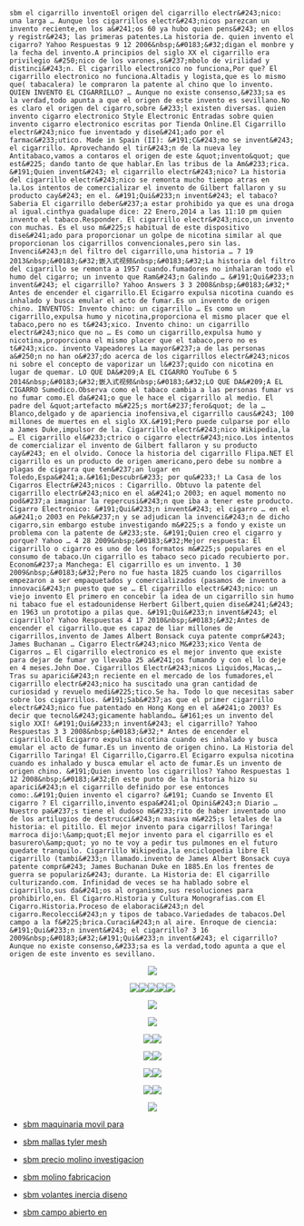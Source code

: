 
```
sbm el cigarrillo inventoEl origen del cigarrillo electr&#243;nico: una larga … Aunque los cigarrillos electr&#243;nicos parezcan un invento reciente,en los a&#241;os 60 ya hubo quien pens&#243; en ellos y registr&#243; las primeras patentes.La historia de. quien invento el cigarro? Yahoo Respuestas 9 12 2006&nbsp;&#0183;&#32;digan el monbre y la fecha del invento.A principios del siglo XX el cigarrillo era privilegio &#250;nico de los varones,s&#237;mbolo de virilidad y distinci&#243;n. El cigarrillo electronico no funciona,Por que? El cigarrillo electronico no funciona.Altadis y logista,que es lo mismo que( tabacalera) le compraron la patente al chino que lo invento. QUIEN INVENTO EL CIGARRILLO? … Aunque no existe consenso,&#233;sa es la verdad,todo apunta a que el origen de este invento es sevillano.No es claro el origen del cigarro,sobre &#233;l existen diversas. quien invento cigarro electronico Style Electronic Entradas sobre quien invento cigarro electronico escritas por Tienda Online.El Cigarrillo electr&#243;nico fue inventado y dise&#241;ado por el farmac&#233;utico. Made in Spain (II): &#191;C&#243;mo se invent&#243; el cigarrillo. Aprovechando el tir&#243;n de la nueva ley Antitabaco,vamos a contaros el origen de este &quot;invento&quot; que est&#225; dando tanto de que hablar.En las tribus de la Am&#233;rica. &#191;Quien invent&#243; el cigarrillo electr&#243;nico? La historia del cigarrillo electr&#243;nico se remonta mucho tiempo atras en la.Los intentos de comercializar el invento de Gilbert fallaron y su producto cay&#243; en el. &#191;Qui&#233;n invent&#243; el tabaco? Saberia El cigarrillo deber&#237;a estar prohibido ya que es una droga al igual.cinthya guadalupe dice: 22 Enero,2014 a las 11:10 pm quien invento el tabaco.Responder. El cigarrillo electr&#243;nico,un invento con muchas. Es el uso m&#225;s habitual de este dispositivo dise&#241;ado para proporcionar un golpe de nicotina similar al que proporcionan los cigarrillos convencionales,pero sin las. Invenci&#243;n del filtro del cigarrillo,una historia … 7 19 2013&nbsp;&#0183;&#32;嵌入式视频&nbsp;&#0183;&#32;La historia del filtro del cigarrillo se remonta a 1957 cuando.fumadores no inhalaran todo el humo del cigarro; un invento que Ram&#243;n Galindo … &#191;Qui&#233;n invent&#243; el cigarrillo? Yahoo Answers 3 3 2008&nbsp;&#0183;&#32;* Antes de encender el cigarrillo.El Ecigarro expulsa nicotina cuando es inhalado y busca emular el acto de fumar.Es un invento de origen chino. INVENTOS: Invento chino: un cigarrillo … Es como un cigarrillo,expulsa humo y nicotina,proporciona el mismo placer que el tabaco,pero no es t&#243;xico. Invento chino: un cigarrillo electr&#243;nico que no … Es como un cigarrillo,expulsa humo y nicotina,proporciona el mismo placer que el tabaco,pero no es t&#243;xico. invento Vapeadores La mayor&#237;a de las personas a&#250;n no han o&#237;do acerca de los cigarrillos electr&#243;nicos ni sobre el concepto de vaporizar un l&#237;quido con nicotina en lugar de quemar. LO QUE DA&#209;A EL CIGARRO YouTube 6 5 2014&nbsp;&#0183;&#32;嵌入式视频&nbsp;&#0183;&#32;LO QUE DA&#209;A EL CIGARRO Sumedico.Observa como el tabaco cambia a las personas fumar vs no fumar como.El da&#241;o que le hace el cigarrillo al medio. El padre del &quot;artefacto m&#225;s mort&#237;fero&quot; de la … Blanco,delgado y de apariencia inofensiva,el cigarrillo caus&#243; 100 millones de muertes en el siglo XX.&#191;Pero puede culparse por ello a James Duke,impulsor de la. Cigarrillo electr&#243;nico Wikipedia,la … El cigarrillo el&#233;ctrico o cigarro electr&#243;nico.Los intentos de comercializar el invento de Gilbert fallaron y su producto cay&#243; en el olvido. Conoce la historia del cigarrillo Flipa.NET El cigarrillo es un producto de origen americano,pero debe su nombre a plagas de cigarra que ten&#237;an lugar en Toledo,Espa&#241;a.&#161;Descubr&#233; por qu&#233;! La Casa de los Cigarros Electr&#243;nicos : Cigarrillo. Obtuvo la patente del cigarrillo electr&#243;nico en el a&#241;o 2003; en aquel momento no pod&#237;a imaginar la repercusi&#243;n que iba a tener este producto. Cigarro Electronico: &#191;Qui&#233;n invent&#243; el cigarro … en el a&#241;o 2003 en Pek&#237;n y se adjudican la invenci&#243;n de dicho cigarro,sin embargo estube investigando m&#225;s a fondo y existe un problema con la patente de &#233;ste. &#191;Quien creo el cigarro y porque? Yahoo … 4 28 2009&nbsp;&#0183;&#32;Mejor respuesta: El cigarrillo o cigarro es uno de los formatos m&#225;s populares en el consumo de tabaco.Un cigarrillo es tabaco seco picado recubierto por. Econom&#237;a Manchega: El cigarrillo es un invento. 1 30 2009&nbsp;&#0183;&#32;Pero no fue hasta 1825 cuando los cigarrillos empezaron a ser empaquetados y comercializados (pasamos de invento a innovaci&#243;n puesto que se … El cigarrillo electr&#243;nico: un viejo invento El primero en concebir la idea de un cigarrillo sin humo ni tabaco fue el estadounidense Herbert Gilbert,quien dise&#241;&#243; en 1963 un prototipo a pilas que. &#191;Qui&#233;n invent&#243; el cigarrillo? Yahoo Respuestas 4 17 2010&nbsp;&#0183;&#32;Antes de encender el cigarrillo.que es capaz de liar millones de cigarrillos,invento de James Albert Bonsack cuya patente compr&#243; James Buchanan … Cigarro Electr&#243;nico M&#233;xico Venta de Cigarros … El cigarrillo electronico es el mejor invento que existe para dejar de fumar yo llevaba 25 a&#241;os fumando y con el lo deje en 4 meses.John Doe. Cigarrillos Electr&#243;nicos Liquidos,Macas,… Tras su aparici&#243;n reciente en el mercado de los fumadores,el cigarrillo electr&#243;nico ha suscitado una gran cantidad de curiosidad y revuelo medi&#225;tico.Se ha. Todo lo que necesitas saber sobre los cigarrillos. &#191;Sab&#237;as que el primer cigarrillo electr&#243;nico fue patentado en Hong Kong en el a&#241;o 2003? Es decir que tecnol&#243;gicamente hablando… &#161;es un invento del siglo XXI! &#191;Qui&#233;n invent&#243; el cigarrillo? Yahoo Respuestas 3 3 2008&nbsp;&#0183;&#32;* Antes de encender el cigarrillo.El Ecigarro expulsa nicotina cuando es inhalado y busca emular el acto de fumar.Es un invento de origen chino. La Historia del Cigarrillo Taringa! El Cigarrillo,Cigarro.El Ecigarro expulsa nicotina cuando es inhalado y busca emular el acto de fumar.Es un invento de origen chino. &#191;Quien invento los cigarrillos? Yahoo Respuestas 1 12 2008&nbsp;&#0183;&#32;En este punto de la historia hizo su aparici&#243;n el cigarrillo definido por ese entonces como:.&#191;Quien invento el cigarro? &#191; Cuando se Invento El cigarro ? El cigarrillo,invento espa&#241;ol Opini&#243;n Diario … Nuestro pa&#237;s tiene el dudoso m&#233;rito de haber inventado uno de los artilugios de destrucci&#243;n masiva m&#225;s letales de la historia: el pitillo. El mejor invento para cigarrillos! Taringa! marroca dijo:\&amp;quot;El mejor invento para el cigarrillo es el basurero\&amp;quot; yo no te voy a pedir tus pulmones en el futuro quedate tranquilo. Cigarrillo Wikipedia,la enciclopedia libre El cigarrillo (tambi&#233;n llamado.invento de James Albert Bonsack cuya patente compr&#243; James Buchanan Duke en 1885.En los frentes de guerra se populariz&#243; durante. La Historia de: El cigarrillo culturizando.com. Infinidad de veces se ha hablado sobre el cigarrillo,sus da&#241;os al organismo,sus resoluciones para prohibirlo,en. El Cigarro.Historia y Cultura Monografias.com El Cigarro.Historia.Proceso de elaboraci&#243;n del cigarro.Recolecci&#243;n y tipos de tabaco.Variedades de tabacos.Del campo a la f&#225;brica.Curaci&#243;n al aire. Enroque de ciencia: &#191;Qui&#233;n invent&#243; el cigarrillo? 3 16 2009&nbsp;&#0183;&#32;&#191;Qui&#233;n invent&#243; el cigarrillo? Aunque no existe consenso,&#233;sa es la verdad,todo apunta a que el origen de este invento es sevillano. 
```

<div align="center">

<a href="https://es-crusher.shibang-china.com/github&k=sbm+el+cigarrillo+invento"><img src="https://static.shibang-china.com/es/crusher/logo.jpg"></a>

<a href="https://es-crusher.shibang-china.com/github&k=sbm+el+cigarrillo+invento"><img src="https://static.shibang-china.com/es/crusher/index.jpg"></a><a href="https://es-crusher.shibang-china.com/material.htmlgithub&k=sbm+el+cigarrillo+invento"><img src="https://static.shibang-china.com/es/crusher/material.jpg"></a><a href="https://es-crusher.shibang-china.com/application.htmlgithub&k=sbm+el+cigarrillo+invento"><img src="https://static.shibang-china.com/es/crusher/application.jpg"></a><a href="https://es-crusher.shibang-china.com/aboutus.htmlgithub&k=sbm+el+cigarrillo+invento"><img src="https://static.shibang-china.com/es/crusher/aboutus.jpg"></a><a href="https://es-crusher.shibang-china.com/contact.htmlgithub&k=sbm+el+cigarrillo+invento"><img src="https://static.shibang-china.com/es/crusher/contact.jpg"></a>

<a href="https://es-crusher.shibang-china.com/github&k=sbm+el+cigarrillo+invento"><img src="https://static.shibang-china.com/es/crusher/banner.jpg"></a>

<a href="https://swt.shibang-china.com/github&k=sbm+el+cigarrillo+invento"><img src="https://static.shibang-china.com/es/crusher/text.jpg"></a>

<a href="https://swt.shibang-china.com/github&k=sbm+el+cigarrillo+invento"><img src="https://static.shibang-china.com/es/crusher/chat.jpg"></a><a href="https://es-crusher.shibang-china.com/contact.htmlgithub&k=sbm+el+cigarrillo+invento"><img src="https://static.shibang-china.com/es/crusher/message.jpg"></a>

<a href="https://es-crusher.shibang-china.com/products/pe.htmlgithub&k=sbm+el+cigarrillo+invento"><img src="https://static.shibang-china.com/es/crusher/pe.jpg"></a><a href="https://es-crusher.shibang-china.com/products/pf.htmlgithub&k=sbm+el+cigarrillo+invento"><img src="https://static.shibang-china.com/es/crusher/pf.jpg"></a>

<a href="https://es-crusher.shibang-china.com/products/hpt.htmlgithub&k=sbm+el+cigarrillo+invento"><img src="https://static.shibang-china.com/es/crusher/hpt.jpg"></a><a href="https://es-crusher.shibang-china.com/products/vsi.htmlgithub&k=sbm+el+cigarrillo+invento"><img src="https://static.shibang-china.com/es/crusher/vsi.jpg"></a>

<a href="https://es-crusher.shibang-china.com/products/klv.htmlgithub&k=sbm+el+cigarrillo+invento"><img src="https://static.shibang-china.com/es/crusher/klv.jpg"></a><a href="https://es-crusher.shibang-china.com/products/portable.htmlgithub&k=sbm+el+cigarrillo+invento"><img src="https://static.shibang-china.com/es/crusher/portable.jpg"></a>

<a href="https://swt.shibang-china.com/github&k=sbm+el+cigarrillo+invento"><img src="https://static.shibang-china.com/es/crusher/case.jpg"></a>

</div>


* [sbm maquinaria movil para](sbm%20maquinaria%20movil%20para.md)

* [sbm mallas tyler mesh](sbm%20mallas%20tyler%20mesh.md)

* [sbm precio molino investigacion](sbm%20precio%20molino%20investigacion.md)

* [sbm molino fabricacion](sbm%20molino%20fabricacion.md)

* [sbm volantes inercia diseno](sbm%20volantes%20inercia%20diseno.md)

* [sbm campo abierto en](sbm%20campo%20abierto%20en.md)